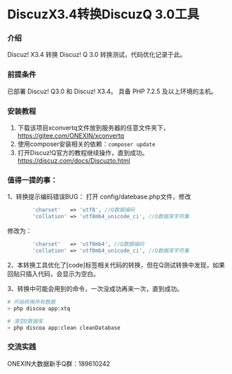 # DiscuzX3.4转换DiscuzQ 3.0工具

### 介绍
Discuz! X3.4 转换 Discuz! Q 3.0 转换测试，代码优化记录于此。


### 前提条件

已部署 Discuz! Q3.0 和 Discuz! X3.4。
具备 PHP 7.2.5 及以上环境的主机。

### 安装教程

1.  下载该项目xconvertq文件放到服务器的任意文件夹下，https://gitee.com/ONEXIN/xconvertq
2.  使用composer安装相关的依赖：```composer update```
3.  打开Discuz!Q官方的教程继续操作，直到成功。https://discuz.com/docs/Discuzto.html

### 值得一提的事：
1、转换提示编码错误BUG：
打开 config/datebase.php文件，修改
```php
        'charset'   => 'utf8', //Q数据编码
        'collation' => 'utf8mb4_unicode_ci', //Q数据库字符集
```
修改为：
```php
        'charset'   => 'utf8mb4', //Q数据编码
        'collation' => 'utf8mb4_unicode_ci', //Q数据库字符集
```

2、本转换工具优化了[code]标签相关代码的转换，但在Q测试转换中发现，如果回贴只插入代码，会显示为空白。

3、转换中可能会用到的命令，一次没成功再来一次，直到成功。
```sh
# 开始转换所有数据
> php discoa app:xtq

# 清空Q数据库
> php discoa app:clean cleanDatabase
```

### 交流实践
ONEXIN大数据新手Q群：189610242